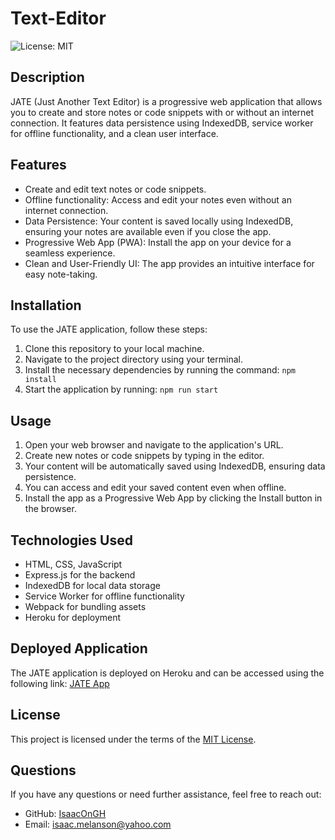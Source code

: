 # Text-Editor

![License: MIT](https://img.shields.io/badge/License-MIT-yellow.svg)

## Description

JATE (Just Another Text Editor) is a progressive web application that allows you to create and store notes or code snippets with or without an internet connection. It features data persistence using IndexedDB, service worker for offline functionality, and a clean user interface.

## Features

- Create and edit text notes or code snippets.
- Offline functionality: Access and edit your notes even without an internet connection.
- Data Persistence: Your content is saved locally using IndexedDB, ensuring your notes are available even if you close the app.
- Progressive Web App (PWA): Install the app on your device for a seamless experience.
- Clean and User-Friendly UI: The app provides an intuitive interface for easy note-taking.

## Installation

To use the JATE application, follow these steps:

1. Clone this repository to your local machine.
2. Navigate to the project directory using your terminal.
3. Install the necessary dependencies by running the command: `npm install`
4. Start the application by running: `npm run start`

## Usage

1. Open your web browser and navigate to the application's URL.
2. Create new notes or code snippets by typing in the editor.
3. Your content will be automatically saved using IndexedDB, ensuring data persistence.
4. You can access and edit your saved content even when offline.
5. Install the app as a Progressive Web App by clicking the Install button in the browser.

## Technologies Used

- HTML, CSS, JavaScript
- Express.js for the backend
- IndexedDB for local data storage
- Service Worker for offline functionality
- Webpack for bundling assets
- Heroku for deployment

## Deployed Application

The JATE application is deployed on Heroku and can be accessed using the following link: [JATE App]()

## License

This project is licensed under the terms of the [MIT License](https://opensource.org/licenses/MIT).

## Questions

If you have any questions or need further assistance, feel free to reach out:
- GitHub: [IsaacOnGH](https://github.com/IsaacOnGH)
- Email: isaac.melanson@yahoo.com
